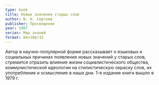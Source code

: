 ```yaml
---
type: book
title: Новые значения старых слов
author: В. Н. Сергеев
publisher: Просвещение
year: 1987
series: Мир знаний
format: 84×108/32
---
```


Автор в научно-популярной форме рассказывает о языковых и социальных причинах появления новых значений у старых слов, стремится отразить влияние жизни социалистического общества, коммунистической идеологии на стилистическую окраску слов, их употребление и осмысление в наши дни.
1-е издание книги вышло в 1979 г.
